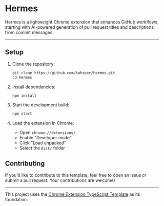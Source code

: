 # Hermes

Hermes is a lightweight Chrome extension that enhances GitHub workflows, starting with AI-powered generation of pull request titles and descriptions from commit messages.

---

## Setup

1. Clone the repository:

   ```bash
   git clone https://github.com/tahzeer/hermes.git
   cd hermes
   ```

2. Install dependencies:

   ```bash
   npm install
   ```

3. Start the development build:

   ```bash
   npm start
   ```

4. Load the extension in Chrome:

   * Open `chrome://extensions/`
   * Enable "Developer mode"
   * Click "Load unpacked"
   * Select the `dist/` folder

## Contributing

If you'd like to contribute to this template, feel free to open an issue or submit a pull request. Your contributions are welcome!

---

This project uses the [Chrome Extension TypeScript Template](https://github.com/tahzeer/chrome-extension-ts) as its foundation.
